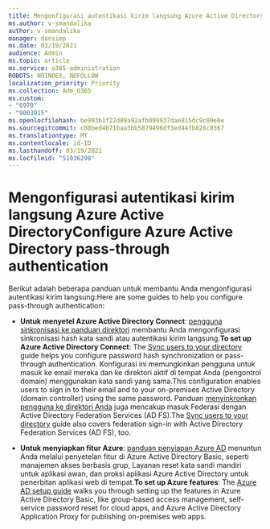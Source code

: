 ```yaml
---
title: Mengonfigurasi autentikasi kirim langsung Azure Active Directory
ms.author: v-smandalika
author: v-smandalika
manager: dansimp
ms.date: 03/19/2021
audience: Admin
ms.topic: article
ms.service: o365-administration
ROBOTS: NOINDEX, NOFOLLOW
localization_priority: Priority
ms.collection: Adm_O365
ms.custom:
- "6970"
- "9003915"
ms.openlocfilehash: be993b1f22d89a92afb099937dae815dc9c09e0e
ms.sourcegitcommit: c08bed4071baa3bb5879496df3ed44fb828c8367
ms.translationtype: MT
ms.contentlocale: id-ID
ms.lasthandoff: 03/19/2021
ms.locfileid: "51036298"
---
```

# <a name="configure-azure-active-directory-pass-through-authentication"></a><span data-ttu-id="150ff-102">Mengonfigurasi autentikasi kirim langsung Azure Active Directory</span><span class="sxs-lookup"><span data-stu-id="150ff-102">Configure Azure Active Directory pass-through authentication</span></span>

<span data-ttu-id="150ff-103">Berikut adalah beberapa panduan untuk membantu Anda mengonfigurasi autentikasi kirim langsung:</span><span class="sxs-lookup"><span data-stu-id="150ff-103">Here are some guides to help you configure pass-through authentication:</span></span>

- <span data-ttu-id="150ff-104">**Untuk menyetel Azure Active Directory Connect**: [pengguna sinkronisasi ke panduan direktori](https://admin.microsoft.com/AdminPortal/Home) membantu Anda mengonfigurasi sinkronisasi hash kata sandi atau autentikasi kirim langsung.</span><span class="sxs-lookup"><span data-stu-id="150ff-104">**To set up Azure Active Directory Connect**: The [Sync users to your directory](https://admin.microsoft.com/AdminPortal/Home) guide helps you configure password hash synchronization or pass-through authentication.</span></span> <span data-ttu-id="150ff-105">Konfigurasi ini memungkinkan pengguna untuk masuk ke email mereka dan ke direktori aktif di tempat Anda (pengontrol domain) menggunakan kata sandi yang sama.</span><span class="sxs-lookup"><span data-stu-id="150ff-105">This configuration enables users to sign in to their email and to your on-premises Active Directory (domain controller) using the same password.</span></span>  <span data-ttu-id="150ff-106">Panduan [menyinkronkan pengguna ke direktori Anda](https://admin.microsoft.com/AdminPortal/Home) juga mencakup masuk Federasi dengan Active Directory Federation Services (AD FS).</span><span class="sxs-lookup"><span data-stu-id="150ff-106">The [Sync users to your directory](https://admin.microsoft.com/AdminPortal/Home) guide also covers federation sign-in with Active Directory Federation Services (AD FS), too.</span></span>

- <span data-ttu-id="150ff-107">**Untuk menyiapkan fitur Azure**: [panduan penyiapan Azure AD](https://admin.microsoft.com/adminportal/home#/modernonboarding/azureadsetup) menuntun Anda melalui penyetelan fitur di Azure Active Directory Basic, seperti manajemen akses berbasis grup, Layanan reset kata sandi mandiri untuk aplikasi awan, dan proksi aplikasi Azure Active Directory untuk penerbitan aplikasi web di tempat.</span><span class="sxs-lookup"><span data-stu-id="150ff-107">**To set up Azure features**: The [Azure AD setup guide](https://admin.microsoft.com/adminportal/home#/modernonboarding/azureadsetup) walks you through setting up the features in Azure Active Directory Basic, like group-based access management, self-service password reset for cloud apps, and Azure Active Directory Application Proxy for publishing on-premises web apps.</span></span>


